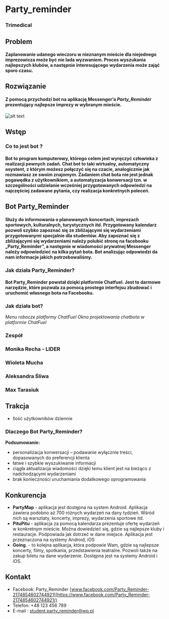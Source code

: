 # Party_reminder
### Trimedical
## Problem
#### Zaplanowanie udanego wieczoru w nieznanym mieście dla niejednego imprezowicza może być nie lada wyzwaniem. Proces wyszukania najlepszych klubów, a następnie interesującego wydarzenia może zająć sporo czasu. 
## Rozwiązanie
#### Z pomocą przychodzi bot na aplikację Messenger’a *Party_Reminder* prezentujący najlepsze imprezy w wybranym mieście.
![alt text](https://notatnik.paad.us.edu.pl/user/mtarasiuk/files/%D0%A0%D0%B8%D1%81%D1%83%D0%BD%D0%BE%D0%BA10.png)
## Wstęp
### Co to jest bot ?
#### Bot to program komputerowy, którego celem jest wyręczyć człowieka z realizacji pewnych zadań. Chat bot to taki wirtualny, automatyczny asystent, z którym możesz połączyć się na czacie, analogicznie jak rozmawiasz ze swoim znajomym. Zadaniem chat bota nie jest jednak pogawędka z użytkownikiem, a automatyzacja konwersacji tzn. w szczególności udzielanie wcześniej przygotowanych odpowiedzi na najczęściej zadawane pytania, czy realizacja konkretnych poleceń.
## Bot Party_Reminder 
#### Służy do informowania o planowanych koncertach, imprezach sportowych, kulturalnych, turystycznych itd. Przygotowany kalendarz pozwoli szybko zapoznać się ze zbliżającymi się wydarzeniami przygotowanymi specjalnie dla studentów. Aby zapoznać się z zbliżającymi się wydarzeniami należy polubić stronę na facebooku „Party_Reminder”, a następnie w wiadomości prywatnej Messenger należy odpowiedzieć na kilka pytań bota. Bot analizując odpowiedzi da nam informacje jakich potrzebowaliśmy.
### Jak działa Party_Reminder?
#### Bot Party_Reminder powstał dzięki platformie Chatfuel. Jest to darmowe narzędzie, które pozwala za pomocą prostego interfejsu zbudować i uruchomić własnego bota na Facebooku. 
### Jak działa bot?
*Menu robocze platformy ChatFuel*
*Okno projektowania chatbota w platformie ChatFuel*
### Zespół
### Monika Recha - LIDER
### Wioleta Mucha 
### Aleksandra Śliwa
### Max Tarasiuk
## Trakcja
* Ilość użytkowników dziennie 
### Dlaczego Bot Party_Reminder?
**Podsumowanie:**
* personalizacja konwersacji – podawanie wyłącznie treści, dopasowanych do preferencji klienta
* łatwe i szybkie wyszukiwanie informacji
* ciągła aktualizacja wiadomości dzięki temu klient jest na bieżąco z nadchodzącymi wydarzeniami
* brak konieczności uruchamiania dodatkowego    oprogramowania
## Konkurencja
* **PartyMap** - aplikacja jest dostępna na system Android. Aplikacja zawiera podobno aż 700 różnych wydarzeń na dany tydzień. Wśród nich są warsztaty, koncerty, imprezy, wydarzenia sportowe itd.
* **PituPitu** - aplikacja za pomocą kalendarza prezentuje ofertę wydarzeń w konkretnym mieście. Można dowiedzieć się, gdzie są najlepsze kluby i restauracje. Podpowiada jak dotrzeć w dane miejsce. Aplikacja jest przeznaczona na systemy Android, iOS
* **Going.** - to kolejna aplikacja, która podpowie Wam, gdzie są najlepsze koncerty, filmy, spotkania, przedstawienia teatralne. Pozwoli także na zakup biletu na dane wydarzenie. Dostępna jest na systemy Android i iOS.
## Kontakt
* Facebook: Party_Reminder [www.facebook.com/Party_Reminder-2174854602744921](https://www.facebook.com/Party_Reminder-2174854602744921/)
* Telefon: +48 123 456 789
* E-mail : student.party_reminder@wp.pl

